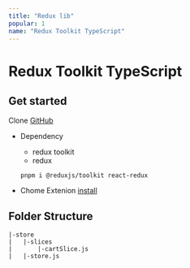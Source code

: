 ```yaml
---
title: "Redux lib"
popular: 1
name: "Redux Toolkit TypeScript"
---
```


# Redux Toolkit **TypeScript**

## Get started

Clone [GitHub](https://github.com/nuntipatcpe/redux-toolkit-demo-vite.git)

- Dependency

  - redux toolkit
  - redux

  ```
  pnpm i @reduxjs/toolkit react-redux
  ```

- Chome Extenion [install](https://chrome.google.com/webstore/detail/redux-devtools/lmhkpmbekcpmknklioeibfkpmmfibljd?hl=th)

## Folder Structure

```
|-store
|   |-slices
|       |-cartSlice.js
|   |-store.js
```
